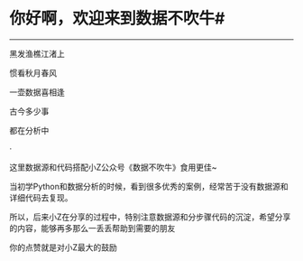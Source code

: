 # 你好啊，欢迎来到数据不吹牛#

----------

黑发渔樵江渚上

惯看秋月春风

一壶数据喜相逢

古今多少事

都在分析中

·

这里数据源和代码搭配小Z公众号《数据不吹牛》食用更佳~

当初学Python和数据分析的时候，看到很多优秀的案例，经常苦于没有数据源和详细代码去复现。

所以，后来小Z在分享的过程中，特别注意数据源和分步骤代码的沉淀，希望分享的内容，能够再多那么一丢丢帮助到需要的朋友


你的点赞就是对小Z最大的鼓励

